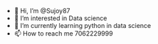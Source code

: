 - 👋 Hi, I’m @Sujoy87
- 👀 I’m interested in Data science 
- 🌱 I’m currently learning python in data science 
- 📫 How to reach me 7062229999

<!---
Sujoy87/Sujoy87 is a ✨ special ✨ repository because its `README.md` (this file) appears on your GitHub profile.
You can click the Preview link to take a look at your changes.
--->
